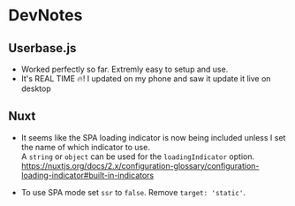 # DevNotes

## Userbase.js

- Worked perfectly so far. Extremly easy to setup and use.
- It's REAL TIME 🔥!
  I updated on my phone and saw it update it live on desktop

## Nuxt

- It seems like the SPA loading indicator is now being included unless I set the
  name of which indicator to use.  
  A `string` or `object` can be used for the `loadingIndicator` option.  
  <https://nuxtjs.org/docs/2.x/configuration-glossary/configuration-loading-indicator#built-in-indicators>

- To use SPA mode set `ssr` to `false`. Remove `target: 'static'`.
